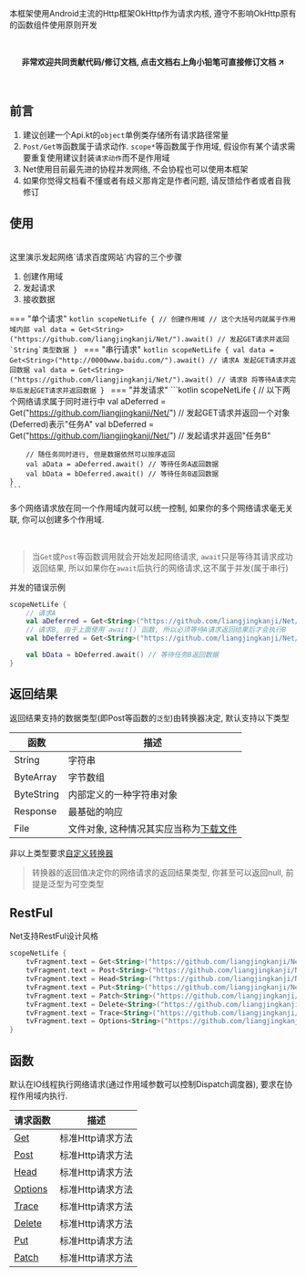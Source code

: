 本框架使用Android主流的Http框架OkHttp作为请求内核, 遵守不影响OkHttp原有的函数组件使用原则开发

<br>
<p align="center"><strong>非常欢迎共同贡献代码/修订文档, 点击文档右上角小铅笔可直接修订文档 ↗</strong></p>
<br>


## 前言

1. 建议创建一个Api.kt的`object`单例类存储所有请求路径常量
1. `Post/Get等`函数属于请求动作. `scope*`等函数属于作用域, 假设你有某个请求需要重复使用建议封装`请求动作`而不是作用域
1. Net使用目前最先进的协程并发网络, 不会协程也可以使用本框架
1. 如果你觉得文档看不懂或者有歧义那肯定是作者问题, 请反馈给作者或者自我修订


## 使用

<br>
这里演示发起网络`请求百度网站`内容的三个步骤

1. 创建作用域
1. 发起请求
1. 接收数据

=== "单个请求"
    ```kotlin
    scopeNetLife { // 创建作用域
        // 这个大括号内就属于作用域内部
        val data = Get<String>("https://github.com/liangjingkanji/Net/").await() // 发起GET请求并返回`String`类型数据
    }
    ```
=== "串行请求"
    ```kotlin
    scopeNetLife {
        val data = Get<String>("http://0000www.baidu.com/").await() // 请求A 发起GET请求并返回数据
        val data = Get<String>("https://github.com/liangjingkanji/Net/").await() // 请求B 将等待A请求完毕后发起GET请求并返回数据
    }
    ```
=== "并发请求"
    ```kotlin
    scopeNetLife {
        // 以下两个网络请求属于同时进行中
        val aDeferred = Get<String>("https://github.com/liangjingkanji/Net/") // 发起GET请求并返回一个对象(Deferred)表示"任务A"
        val bDeferred = Get<String>("https://github.com/liangjingkanji/Net/") // 发起请求并返回"任务B"

        // 随任务同时进行, 但是数据依然可以按序返回
        val aData = aDeferred.await() // 等待任务A返回数据
        val bData = bDeferred.await() // 等待任务B返回数据
    }
    ```

多个网络请求放在同一个作用域内就可以统一控制, 如果你的多个网络请求毫无关联, 你可以创建多个作用域.

<br>

> 当`Get`或`Post`等函数调用就会开始发起网络请求, `await`只是等待其请求成功返回结果, 所以如果你在`await`后执行的网络请求,这不属于并发(属于串行)

并发的错误示例
```kotlin hl_lines="3"
scopeNetLife {
    // 请求A
    val aDeferred = Get<String>("https://github.com/liangjingkanji/Net/").await()
    // 请求B, 由于上面使用`await()`函数, 所以必须等待A请求返回结果后才会执行B
    val bDeferred = Get<String>("https://github.com/liangjingkanji/Net/")

    val bData = bDeferred.await() // 等待任务B返回数据
}
```

## 返回结果

返回结果支持的数据类型(即Post等函数的`泛型`)由转换器决定, 默认支持以下类型

| 函数 | 描述 |
|-|-|
| String | 字符串 |
| ByteArray | 字节数组 |
| ByteString | 内部定义的一种字符串对象 |
| Response | 最基础的响应 |
| File | 文件对象, 这种情况其实应当称为[下载文件](download-file.md) |

非以上类型要求[自定义转换器](converter.md)

> 转换器的返回值决定你的网络请求的返回结果类型, 你甚至可以返回null, 前提是泛型为可空类型


## RestFul
Net支持RestFul设计风格

```kotlin
scopeNetLife {
    tvFragment.text = Get<String>("https://github.com/liangjingkanji/Net/").await()
    tvFragment.text = Post<String>("https://github.com/liangjingkanji/Net/").await()
    tvFragment.text = Head<String>("https://github.com/liangjingkanji/Net/").await()
    tvFragment.text = Put<String>("https://github.com/liangjingkanji/Net/").await()
    tvFragment.text = Patch<String>("https://github.com/liangjingkanji/Net/").await()
    tvFragment.text = Delete<String>("https://github.com/liangjingkanji/Net/").await()
    tvFragment.text = Trace<String>("https://github.com/liangjingkanji/Net/").await()
    tvFragment.text = Options<String>("https://github.com/liangjingkanji/Net/").await()
}
```

## 函数

默认在IO线程执行网络请求(通过作用域参数可以控制Dispatch调度器), 要求在协程作用域内执行.

|请求函数|描述|
|-|-|
| [Get](api/-net/com.drake.net/-get.html)|标准Http请求方法|
| [Post](api/-net/com.drake.net/-post.html)|标准Http请求方法|
| [Head](api/-net/com.drake.net/-head.html)|标准Http请求方法|
| [Options](api/-net/com.drake.net/-options.html)|标准Http请求方法|
| [Trace](api/-net/com.drake.net/-trace.html)|标准Http请求方法|
| [Delete](api/-net/com.drake.net/-delete.html)|标准Http请求方法|
| [Put](api/-net/com.drake.net/-put.html)|标准Http请求方法|
| [Patch](api/-net/com.drake.net/-patch.html)|标准Http请求方法|